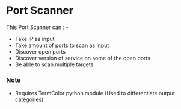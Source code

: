 
# Port Scanner

This Port Scanner can : -

- Take IP as input
- Take amount of ports to scan as input
- Discover open ports
- Discover version of service on some of the open ports
- Be able to scan multiple targets

### Note
- Requires TermColor python module (Used to differentiate output categories)